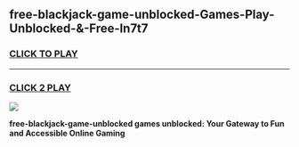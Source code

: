 
## free-blackjack-game-unblocked-Games-Play-Unblocked-&-Free-ln7t7
<h3>
<a href="https://premium76.site?title=free-blackjack-game-unblocked&ref=24A">CLICK TO PLAY</a></h3>
<hr>

<h3>
<a href="https://premium76.site?title=free-blackjack-game-unblocked&ref=24A">CLICK 2 PLAY</a>
  
</h3>

<a href="https://premium76.site?title=free-blackjack-game-unblocked&ref=24A"><img src="https://clearcache.store/games.png"></a>


**free-blackjack-game-unblocked games unblocked: Your Gateway to Fun and Accessible Online Gaming**
